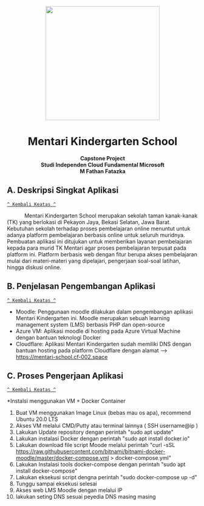 <div align="center">
  <img src="https://user-images.githubusercontent.com/62282651/144572430-76efdbb1-e04a-48f5-ad6c-f1cefd3229d0.png" width=300px>
  <h1>Mentari Kindergarten School</h1>
  <b>Capstone Project <br>
    Studi Independen Cloud Fundamental Microsoft <br>
  M Fathan Fatazka</b>
</div>


## A. Deskripsi Singkat Aplikasi
[`^ Kembali Keatas ^`](#)

&ensp;&ensp;&ensp;&ensp;&ensp;&ensp; Mentari Kindergarten School merupakan sekolah taman kanak-kanak (TK) yang berlokasi di Pekayon Jaya, Bekasi Selatan, Jawa Barat. Kebutuhan sekolah terhadap proses pembelajaran online menuntut untuk adanya platform pembelajaran berbasis online untuk seluruh muridnya. Pembuatan aplikasi ini ditujukan untuk memberikan layanan pembelajaran kepada para murid TK Mentari agar proses pembelajaran terpusat pada platform ini. Platform berbasis web dengan fitur berupa akses pembelajaran mulai dari materi-materi yang dipelajari, pengerjaan soal-soal latihan, hingga diskusi online.

## B. Penjelasan Pengembangan Aplikasi
[`^ Kembali Keatas ^`](#)

* Moodle: Penggunaan moodle dilakukan dalam pengembangan aplikasi Mentari Kindergarten ini. Moodle merupakan sebuah learning management system (LMS) berbasis PHP dan open-source
* Azure VM: Aplikasi moodle di hosting pada Azure Virtual Machine dengan bantuan teknologi Docker
* Cloudflare: Aplikasi Mentari Kindergarten sudah memiliki DNS dengan bantuan hosting pada platform Cloudflare dengan alamat --> https://mentari-school.cf-002.space

## C. Proses Pengerjaan Aplikasi
[`^ Kembali Keatas ^`](#)

*Instalsi menggunakan VM + Docker Container
1. Buat VM menggunakan Image Linux (bebas mau os apa), recommend Ubuntu 20.0 LTS
2. Akses VM melalui CMD/Putty atau terminal lainnya ( SSH username@ip )
3. Lakukan Update repository dengan perintah "sudo apt update"
4. Lakukan instalasi Docker dengan perintah "sudo apt install docker.io"
5. Lakukan download file script Moode melalui perintah "curl -sSL https://raw.githubusercontent.com/bitnami/bitnami-docker-moodle/master/docker-compose.yml > docker-compose.yml"
6. Lakukan Instalasi tools docker-compose dengan perintah "sudo apt install docker-compose"
7. Lakukan eksekusi script dengna perintah "sudo docker-compose up -d"
8. Tunggu sampai eksekusi selesai
9. Akses web LMS Moodle dengan melalui IP
10. lakukan seting DNS sesuai peyedia DNS masing masing
